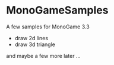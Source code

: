 # MonoGameSamples
A few samples for MonoGame 3.3

- draw 2d lines
- draw 3d triangle

and maybe a few more later ...
